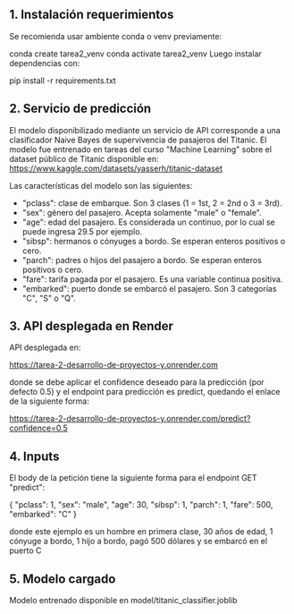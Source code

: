 ## 1. Instalación requerimientos

Se recomienda usar ambiente conda o venv previamente:

conda create tarea2_venv
conda activate tarea2_venv
Luego instalar dependencias con:

pip install -r requirements.txt

## 2. Servicio de predicción

El modelo disponibilizado mediante un servicio de API corresponde a una clasificador Naive Bayes de supervivencia de pasajeros del Titanic. El modelo fue entrenado en tareas del curso "Machine Learning" sobre el dataset público de Titanic disponible en: https://www.kaggle.com/datasets/yasserh/titanic-dataset

Las características del modelo son las siguientes:

- "pclass": clase de embarque. Son 3 clases (1 = 1st, 2 = 2nd o 3 = 3rd).
- "sex": género del pasajero. Acepta solamente "male" o "female".
- "age": edad del pasajero. Es considerada un continuo, por lo cual se puede ingresa 29.5 por ejemplo.
- "sibsp": hermanos o cónyuges a bordo. Se esperan enteros positivos o cero.
- "parch": padres o hijos del pasajero a bordo. Se esperan enteros positivos o cero.
- "fare": tarifa pagada por el pasajero. Es una variable continua positiva.
- "embarked": puerto donde se embarcó el pasajero. Son 3 categorías "C", "S" o "Q".


## 3. API desplegada en Render 

API desplegada en:

https://tarea-2-desarrollo-de-proyectos-y.onrender.com

donde se debe aplicar el confidence deseado para la predicción (por defecto 0.5) y el endpoint para predicción es predict, quedando el enlace de la siguiente forma:

https://tarea-2-desarrollo-de-proyectos-y.onrender.com/predict?confidence=0.5

## 4. Inputs

El body de la petición tiene la siguiente forma para el endpoint GET "predict":

{
  "pclass": 1,
  "sex": "male",
  "age": 30,
  "sibsp": 1,
  "parch": 1,
  "fare": 500,
  "embarked": "C"
}

donde este ejemplo es un hombre en primera clase, 30 años de edad, 1 cónyuge a bordo, 1 hijo a bordo, pagó 500 dólares y se embarcó en el puerto C

## 5. Modelo cargado
Modelo entrenado disponible en model/titanic_classifier.joblib




